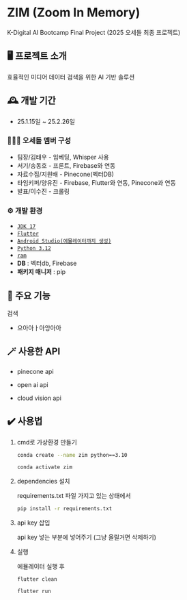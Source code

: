 # ZIM (Zoom In Memory)
K-Digital AI Bootcamp Final Project (2025 오세돌 최종 프로젝트)

## 🖥️ 프로젝트 소개
효율적인 미디어 데이터 검색을 위한 AI 기반 솔루션


## 🕰️ 개발 기간
- 25.1.15일 ~ 25.2.26일


### 🧑‍🤝‍🧑 오세돌 멤버 구성
- 팀장/김태우 - 임베딩, Whisper 사용
- 서기/송동호 - 프론트, Firebase와 연동
- 자료수집/지원배 - Pinecone(벡터DB)
- 타임키퍼/양유진 - Firebase, Flutter와 연동, Pinecone과 연동
- 발표/이수진 - 크롤링


### ⚙️ 개발 환경
- [`JDK 17`](https://nazzang19.tistory.com/127)
- [`Flutter`](https://freeinformation.tistory.com/entry/Flutter-%ED%94%8C%EB%9F%AC%ED%84%B0-%EB%8B%A4%EC%9A%B4%EB%A1%9C%EB%93%9C-%EC%84%A4%EC%B9%98)
- [`Android Studio(에뮬레이터까지 생성)`](https://freeinformation.tistory.com/entry/Flutter-%ED%94%8C%EB%9F%AC%ED%84%B0-%EB%8B%A4%EC%9A%B4%EB%A1%9C%EB%93%9C-%EC%84%A4%EC%B9%98)
- [`Python 3.12`](https://github.com/conda-forge, "conda-forge")
- [`ram`](git+https://github.com/xinyu1205/recognize-anything.git)
- **DB** : 벡터db, Firebase
- **패키지 매니저** : pip


## 📌 주요 기능
검색
- 으아아ㅏ아앙아아


## 🪄 사용한 API
- pinecone api

- open ai api

- cloud vision api


## ✔️ 사용법
1. cmd로 가상환경 만들기
   ```bash
   conda create --name zim python==3.10
   
   conda activate zim
   ```
3. dependencies 설치

   requirements.txt 파일 가지고 있는 상태에서
   ```bash
   pip install -r requirements.txt
   ```

4. api key 삽입

   api key 넣는 부분에 넣어주기 (그냥 올릴거면 삭제하기)


5. 실행
   
   에뮬레이터 실행 후
   ```
   flutter clean
   
   flutter run
   ```
